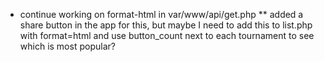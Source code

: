 * continue working on format-html in var/www/api/get.php
** added a share button in the app for this, but maybe I need to add this to list.php with format=html and use button_count next to each tournament to see which is most popular?
